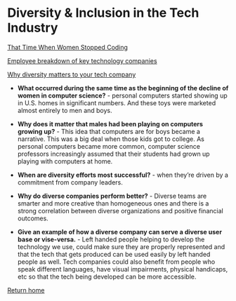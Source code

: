 # Diversity & Inclusion in the Tech Industry

[That Time When Women Stopped Coding](https://www.npr.org/sections/money/2014/10/21/357629765/when-women-stopped-coding)

[Employee breakdown of key technology companies](https://informationisbeautiful.net/visualizations/diversity-in-tech/)

[Why diversity matters to your tech company](https://www.usatoday.com/story/tech/columnist/2015/07/21/why-diversity-matters-your-tech-company/30419871/)

- **What occurred during the same time as the beginning of the decline of women in computer science?** - personal computers started showing up in U.S. homes in significant numbers. And these toys were marketed almost entirely to men and boys.

- **Why does it matter that males had been playing on computers growing up?** - This idea that computers are for boys became a narrative. This was a big deal when those kids got to college. As personal computers became more common, computer science professors increasingly assumed that their students had grown up playing with computers at home.

- **When are diversity efforts most successful?** - when they’re driven by a commitment from company leaders.

- **Why do diverse companies perform better?** - Diverse teams are smarter and more creative than homogeneous ones and there is a strong correlation between diverse organizations and positive financial outcomes.

- **Give an example of how a diverse company can serve a diverse user base or vise-versa.** - Left handed people helping to develop the technology we use, could make sure they are properly represented and that the tech that gets produced can be used easily by left handed people as well. Tech companies could also benefit from people who speak different languages, have visual impairments, physical handicaps, etc so that the tech being developed can be more accessible.

[Return home](https://khofstetter94.github.io/reading-notes/)
